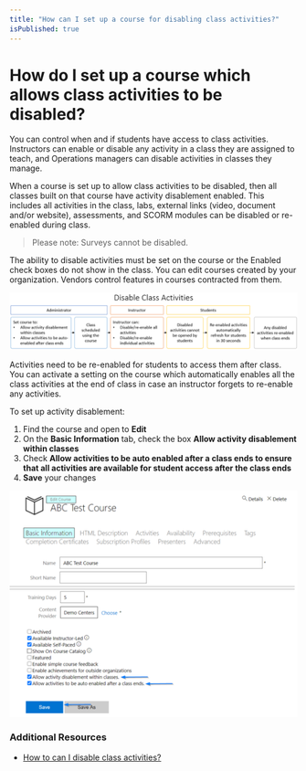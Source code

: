```yaml
---
title: "How can I set up a course for disabling class activities?"
isPublished: true
---
```


# How do I set up a course which allows class activities to be disabled?

You can control when and if students have access to class activities. Instructors can enable or disable any activity in a class they are assigned to teach, and Operations managers can disable activities in classes they manage. 

When a course is set up to allow class activities to be disabled, then all classes built on that course have activity disablement enabled. This includes all activities in the class, labs, external links (video, document and/or website), assessments, and SCORM modules can be disabled or re-enabled during class. 

> Please note: Surveys cannot be disabled.

The ability to disable activities must be set on the course or the Enabled check boxes do not show in the class. You can edit courses created by your organization. Vendors control features in courses contracted from them. 

![](/tms/images/course-disable-class-activities.png)

Activities need to be re-enabled for students to access them after class. You can activate a setting on the course which automatically enables all the class activities at the end of class in case an instructor forgets to re-enable any activities. 

To set up activity disablement:
1.	Find the course and open to **Edit**
1.	On the **Basic Information** tab, check the box **Allow activity disablement within classes**
1.	Check **Allow activities to be auto enabled after a class ends to ensure that all activities are available for student access after the class ends**
1.	**Save** your changes

![](/tms/images/course-enable-activity-disablement.png)

### Additional Resources

- [How to can I disable class activities?](/tms/instructors/instructor-prep-and-classes/disable-class-activities.md)
